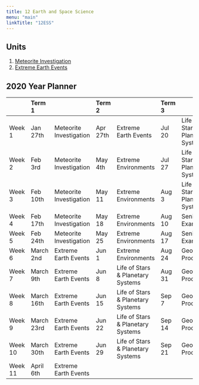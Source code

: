 ```yaml
---
title: 12 Earth and Space Science
menu: "main"
linkTitle: "12ESS"
---
```


## Units

1. [Meteorite Investigation](1-investigation/)
2. [Extreme Earth Events](2-extreme-earth-events/)


## 2020 Year Planner

|          | Term 1      |                          | Term 2    |                                    | Term 3  |                                    | Term 4   |             |
|:---------|:------------|:-------------------------|:----------|:-----------------------------------|:--------|:-----------------------------------|:---------|:------------|
| Week 1   | Jan 27th    | Meteorite Investigation  | Apr 27th  | Extreme Earth Events               | Jul 20  | Life of Stars & Planetary Systems  | Oct 12   | Revision    |
| Week 2   | Feb 3rd     | Meteorite Investigation  | May 4th   | Extreme Environments               | Jul 27  | Life of Stars & Planetary Systems  | Oct 19   | Revision    |
| Week 3   | Feb 10th    | Meteorite Investigation  | May 11    | Extreme Environments               | Aug 3   | Life of Stars & Planetary Systems  | Oct 26   | Revision    |
| Week 4   | Feb 17th    | Meteorite Investigation  | May 18    | Extreme Environments               | Aug 10  | Senior Exams                       | Nov 2    | Revision    |
| Week 5   | Feb 24th    | Meteorite Investigation  | May 25    | Extreme Environments               | Aug 17  | Senior Exams                       | Nov 9    | Exam Leave  |
| Week 6   | March 2nd   | Extreme Earth Events     | Jun 1     | Extreme Environments               | Aug 24  | Geological Processes               | Nov 16   | Exam Leave  |
| Week 7   | March 9th   | Extreme Earth Events     | Jun 8     | Life of Stars & Planetary Systems  | Aug 31  | Geological Processes               | Nov 23   | Exam Leave  |
| Week 8   | March 16th  | Extreme Earth Events     | Jun 15    | Life of Stars & Planetary Systems  | Sep 7   | Geological Processes               | Nov 30   | Exam Leave  |
| Week 9   | March 23rd  | Extreme Earth Events     | Jun 22    | Life of Stars & Planetary Systems  | Sep 14  | Geological Processes               | Dec 7th  | Exam Leave  |
| Week 10  | March 30th  | Extreme Earth Events     | Jun 29    | Life of Stars & Planetary Systems  | Sep 21  | Geological Processes               |          |             |
| Week 11  | April 6th   | Extreme Earth Events     |           |                                    |         |                                    |          |             |
